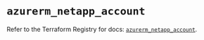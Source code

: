 # `azurerm_netapp_account`

Refer to the Terraform Registry for docs: [`azurerm_netapp_account`](https://registry.terraform.io/providers/hashicorp/azurerm/4.9.0/docs/resources/netapp_account).
